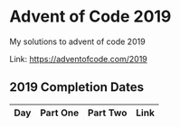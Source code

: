 # Advent of Code 2019

My solutions to advent of code 2019

Link: https://adventofcode.com/2019

## 2019 Completion Dates

|Day|Part One|Part Two|Link|
|:---:|:----:|:------:|:---:|
